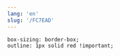 ```yaml
---
lang: 'en'
slug: '/FC7EAD'
---
```


```
box-sizing: border-box;
outline: 1px solid red !important;
```

<head>
  <html lang="en-US"/>
</head>
